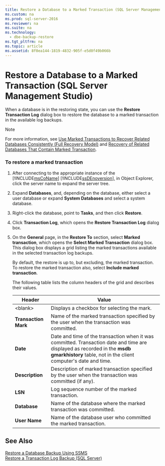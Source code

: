 ```yaml
---
title: Restore a Database to a Marked Transaction (SQL Server Management Studio)
ms.custom: na
ms.prod: sql-server-2016
ms.reviewer: na
ms.suite: na
ms.technology: 
  - dbe-backup-restore
ms.tgt_pltfrm: na
ms.topic: article
ms.assetid: 8f0ea144-1819-4832-905f-e5d0f49b066b
---
```

# Restore a Database to a Marked Transaction (SQL Server Management Studio)
When a database is in the restoring state, you can use the **Restore Transaction Log** dialog box to restore the database to a marked transaction in the available log backups.  
  
> [!NOTE]  
>  For more information, see [Use Marked Transactions to Recover Related Databases Consistently (Full Recovery Model)](../../Topics/TopicNameNotContainA/Use-Marked-Transactions-to-Recover-Related-Databases-Consistently--Full-Recovery-Model-.md) and [Recovery of Related  Databases That Contain Marked Transaction](../../Topics/TopicNameNotContainA/Recovery-of-Related--Databases-That-Contain-Marked-Transaction.md).  
  
### To restore a marked transaction  
  
1.  After connecting to the appropriate instance of the [!INCLUDE[msCoName](../../Topics/TopicNameContainA/includes/msCoName_md.md)] [!INCLUDE[ssDEnoversion](../../Topics/TopicNameContainA/includes/ssDEnoversion_md.md)], in Object Explorer, click the server name to expand the server tree.  
  
2.  Expand **Databases**, and, depending on the database, either select a user database or expand **System Databases** and select a system database.  
  
3.  Right-click the database, point to **Tasks**, and then click **Restore**.  
  
4.  Click **Transaction Log**, which opens the **Restore Transaction Log** dialog box.  
  
5.  On the **General** page, in the **Restore To** section, select **Marked transaction**, which opens the **Select Marked Transaction** dialog box. This dialog box displays a grid listing the marked transactions available in the selected transaction log backups.  
  
     By default, the restore is up to, but excluding, the marked transaction. To restore the marked transaction also, select **Include marked transaction**.  
  
     The following table lists the column headers of the grid and describes their values.  
  
    |Header|Value|  
    |------------|-----------|  
    |<blank\>|Displays a checkbox for selecting the mark.|  
    |**Transaction Mark**|Name of the marked transaction specified by the user when the transaction was committed.|  
    |**Date**|Date and time of the transaction when it was committed. Transaction date and time are displayed as recorded in the **msdb gmarkhistory** table, not in the client computer's date and time.|  
    |**Description**|Description of marked transaction specified by the user when the transaction was committed (if any).|  
    |**LSN**|Log sequence number of the marked transaction.|  
    |**Database**|Name of the database where the marked transaction was committed.|  
    |**User Name**|Name of the database user who committed the marked transaction.|  
  
## See Also  
 [Restore a Database Backup Using SSMS](../../Topics/TopicNameContainA/Restore-a-Database-Backup-Using-SSMS.md)   
 [Restore a Transaction Log Backup (SQL Server)](../../Topics/TopicNameContainA/Restore-a-Transaction-Log-Backup--SQL-Server-.md)